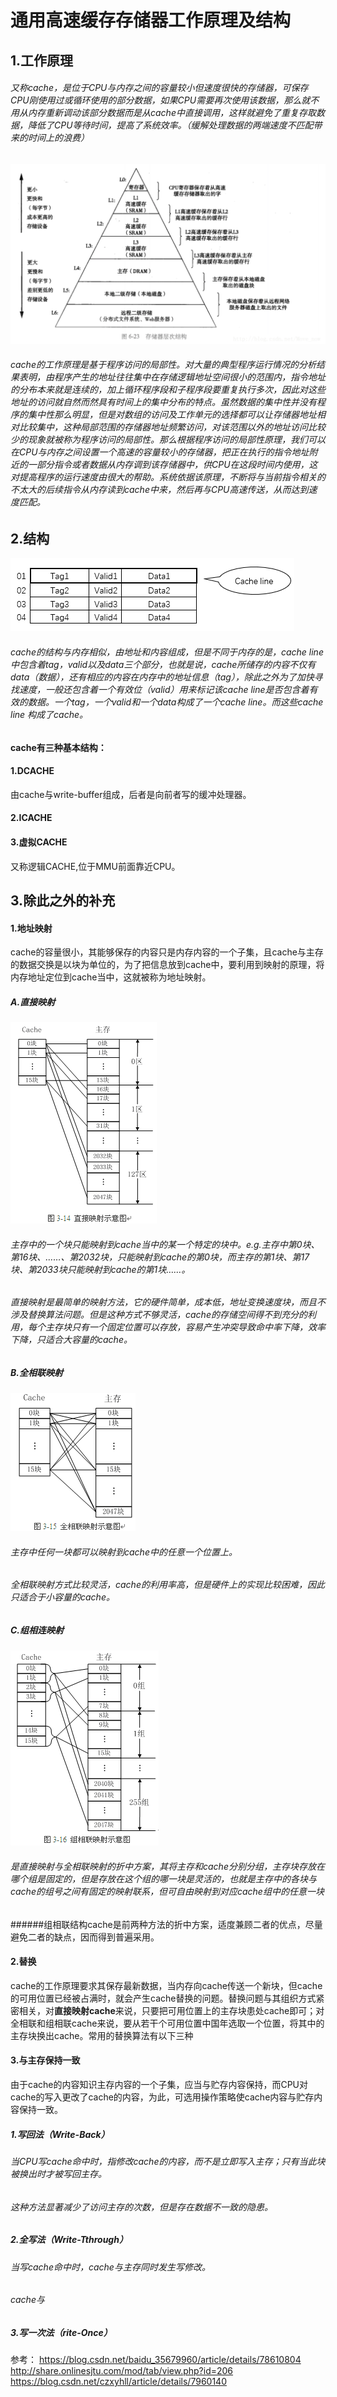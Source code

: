 # 通用高速缓存存储器工作原理及结构
## 1.工作原理
###### 又称cache，是位于CPU与内存之间的容量较小但速度很快的存储器，可保存CPU刚使用过或循环使用的部分数据，如果CPU需要再次使用该数据，那么就不用从内存重新调动该部分数据而是从cache中直接调用，这样就避免了重复存取数据，降低了CPU等待时间，提高了系统效率。（缓解处理数据的两端速度不匹配带来的时间上的浪费）
![cache](https://github.com/titina0729/ichw/blob/master/1.png)
###### cache的工作原理是基于程序访问的局部性。对大量的典型程序运行情况的分析结果表明，由程序产生的地址往往集中在存储逻辑地址空间很小的范围内，指令地址的分布本来就是连续的，加上循环程序段和子程序段要重复执行多次，因此对这些地址的访问就自然而然具有时间上的集中分布的特点。虽然数据的集中性并没有程序的集中性那么明显，但是对数组的访问及工作单元的选择都可以让存储器地址相对比较集中，这种局部范围的存储器地址频繁访问，对该范围以外的地址访问比较少的现象就被称为程序访问的局部性。那么根据程序访问的局部性原理，我们可以在CPU与内存之间设置一个高速的容量较小的存储器，把正在执行的指令地址附近的一部分指令或者数据从内存调到该存储器中，供CPU在这段时间内使用，这对提高程序的运行速度由很大的帮助。系统依据该原理，不断将与当前指令相关的不太大的后续指令从内存读到cache中来，然后再与CPU高速传送，从而达到速度匹配。

## 2.结构
![cache基本结构](https://github.com/titina0729/ichw/blob/master/cache基本结构.png)
###### cache的结构与内存相似，由地址和内容组成，但是不同于内存的是，cache line中包含着tag，valid以及data三个部分，也就是说，cache所储存的内容不仅有data（数据），还有相应的内容在内存中的地址信息（tag），除此之外为了加快寻找速度，一般还包含着一个有效位（valid）用来标记该cache line是否包含着有效的数据。一个tag，一个valid和一个data构成了一个cache line。而这些cache line 构成了cache。
#### cache有三种基本结构：
#### 1.DCACHE
由cache与write-buffer组成，后者是向前者写的缓冲处理器。
#### 2.ICACHE
#### 3.虚拟CACHE
又称逻辑CACHE,位于MMU前面靠近CPU。



## 3.除此之外的补充
#### 1.地址映射
cache的容量很小，其能够保存的内容只是内存内容的一个子集，且cache与主存的数据交换是以块为单位的，为了把信息放到cache中，要利用到映射的原理，将内存地址定位到cache当中，这就被称为地址映射。
##### A.直接映射
![直接映射](https://github.com/titina0729/ichw/blob/master/直接映射.gif)
###### 主存中的一个块只能映射到cache当中的某一个特定的块中。e.g.主存中第0块、第16块、……、第2032块，只能映射到cache的第0块，而主存的第1块、第17块、第2033块只能映射到cache的第1块……。
###### 直接映射是最简单的映射方法，它的硬件简单，成本低，地址变换速度块，而且不涉及替换算法问题。但是这种方式不够灵活，cache的存储空间得不到充分的利用，每个主存块只有一个固定位置可以存放，容易产生冲突导致命中率下降，效率下降，只适合大容量的cache。
##### B.全相联映射
![全相联映射](https://github.com/titina0729/ichw/blob/master/全相联映射.gif)
###### 主存中任何一块都可以映射到cache中的任意一个位置上。
###### 全相联映射方式比较灵活，cache的利用率高，但是硬件上的实现比较困难，因此只适合于小容量的cache。
##### C.组相连映射
![组相联映射](https://github.com/titina0729/ichw/blob/master/组相联映射.gif)
###### 是直接映射与全相联映射的折中方案，其将主存和cache分别分组，主存块存放在哪个组是固定的，但是存放在这个组的哪一块是灵活的，也就是主存中的各块与cache的组号之间有固定的映射联系，但可自由映射到对应cache组中的任意一块
######组相联结构cache是前两种方法的折中方案，适度兼顾二者的优点，尽量避免二者的缺点，因而得到普遍采用。

#### 2.替换
cache的工作原理要求其保存最新数据，当内存向cache传送一个新块，但cache的可用位置已经被占满时，就会产生cache替换的问题。替换问题与其组织方式紧密相关，对**直接映射cache**来说，只要把可用位置上的主存块患处cache即可；对全相联和组相联cache来说，要从若干个可用位置中国年选取一个位置，将其中的主存块换出cache。常用的替换算法有以下三种

#### 3.与主存保持一致
由于cache的内容知识主存内容的一个子集，应当与贮存内容保持，而CPU对cache的写入更改了cache的内容，为此，可选用操作策略使cache内容与贮存内容保持一致。
##### 1.写回法（Write-Back）
###### 当CPU写cache命中时，指修改cache的内容，而不是立即写入主存；只有当此块被换出时才被写回主存。
###### 这种方法显著减少了访问主存的次数，但是存在数据不一致的隐患。

##### 2.全写法（Write-Tthrough）
###### 当写cache命中时，cache与主存同时发生写修改。
###### cache与
##### 3.写一次法（rite-Once）


参考：
https://blog.csdn.net/baidu_35679960/article/details/78610804
http://share.onlinesjtu.com/mod/tab/view.php?id=206
https://blog.csdn.net/czxyhll/article/details/7960140
